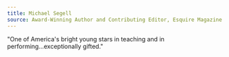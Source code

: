```yaml
---
title: Michael Segell
source: Award-Winning Author and Contributing Editor, Esquire Magazine
---
```

"One of America's bright young stars in teaching and in performing...exceptionally gifted."